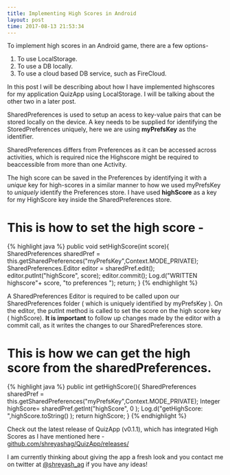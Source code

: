 ```yaml
---
title: Implementing High Scores in Android
layout: post
time: 2017-08-13 21:53:34
---
```

To implement high scores in an Android game, there are a few options- 
1. To use LocalStorage.
2. To use a DB locally.
3. To use a cloud based DB service, such as FireCloud. 

 In this post I will be describing about how I have implemented highscores for my application QuizApp using LocalStorage. I will be talking about the other two in a later post. 

SharedPreferences is used to setup an acess to key-value pairs that can be stored locally on the device. A key needs to be supplied for identifying the StoredPreferences uniquely, here we are using __myPrefsKey__ as the identifier. 

SharedPreferences differs from Preferences as it can be accessed across activities, which is required nice the Highscore might be required to beaccessible from more than one Activity. 

The high score can be saved in the Preferences by identifying it with a _unique_ key for high-scores in a similar manner to how we used myPrefsKey to _uniquely_ identify the Preferences store. I have used __highScore__ as a key for my HighScore key inside the SharedPreferences store.


# This is how to set the high score -
{% highlight java %}
    public void setHighScore(int score){
        SharedPreferences sharedPref = this.getSharedPreferences("myPrefsKey",Context.MODE_PRIVATE);
        SharedPreferences.Editor editor = sharedPref.edit();
        editor.putInt("highScore", score);
        editor.commit();
        Log.d("WRITTEN highscore"+ score, "to preferences ");
        return;
    }
{% endhighlight %}

A SharedPreferences Editor is required to be called upon our SharedPreferences folder ( which is uniquely identified by myPrefsKey ). On the editor, the putInt method is called to set the score on the high score key ( highScore). __It is important__ to follow up changes made by the editor with a commit call, as it writes the changes to our SharedPreferences store.

# This is how we can get the high score from the sharedPreferences.
{% highlight java %}
  public int getHighScore(){
        SharedPreferences sharedPref = this.getSharedPreferences("myPrefsKey",Context.MODE_PRIVATE);
        Integer highScore= sharedPref.getInt("highScore", 0 );
        Log.d("getHighScore: ",highScore.toString() );
        return highScore;
    }
{% endhighlight %} 

Check out the latest release of QuizApp (v0.1.1), which has integrated High Scores as I have mentioned here -
[github.com/shreyashag/QuizApp/releases/](https://github.com/shreyashag/QuizApp/releases/) 

I am currently thinking about giving the app a fresh look and you contact me on twitter at [@shreyash_ag](https://twitter.com/shreyash_ag) if you have any ideas!



